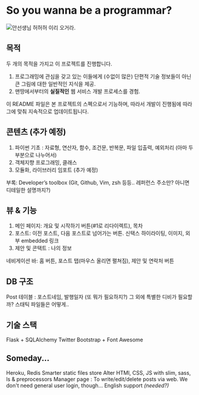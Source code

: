 # So you wanna be a programmar?
![안선생님](https://raw.github.com/heejongahn/So-you-wanna-be-a-programmer/master/static/ahn_teacher.png)
허허허 이리 오거라.


## 목적
두 개의 목적을 가지고 이 프로젝트를 진행합니다.

1. 프로그래밍에 관심을 갖고 있는 이들에게 (수없이 많은) 단편적 기술 정보들이
아닌 큰 그림에 대한 일반적인 지식을 제공.
2. 맨땅에서부터의 **실질적인** 웹 서비스 개발 프로세스를 경험.

이 README 파일은 본 프로젝트의 스펙으로서 기능하며, 따라서 개발이 진행됨에 따라
그에 맞춰 지속적으로 업데이트됩니다.


## 콘텐츠 (추가 예정)
1. 파이썬 기초 : 자료형, 연산자, 함수, 조건문, 반복문, 파일 입출력, 예외처리 (아마 두 부분으로 나누어서)
2. 객체지향 프로그래밍, 클래스
3. 모듈화, 라이브러리 임포트
(추가 예정)

부록: Developer’s toolbox (Git, Github, Vim, zsh 등등.. 레퍼런스 주소만? 아니면
디테일한 설명까지?)


## 뷰 & 기능
1. 메인 페이지: 개요 및 시작하기 버튼(#1로 리다이렉트), 목차
2. 포스트: 이전 포스트, 다음 포스트로 넘어가는 버튼. 신택스 하이라이팅, 이미지, 외부 embedded 링크
3. 제안 및 콘택트 : 나의 정보

네비게이션 바: 홈 버튼, 포스트 탭(마우스 올리면 펼쳐짐), 제안 및 연락처 버튼


## DB 구조
Post 테이블 : 포스트네임, 발행일자 (또 뭐가 필요하지?)
그 외에 특별한 디비가 필요할까? 스태틱 파일들은 어떻게..


## 기술 스택
Flask + SQLAlchemy
Twitter Bootstrap + Font Awesome


## Someday...
Heroku, Redis
Smarter static files store
Alter HTMl, CSS, JS with slim, sass, ls & preprocessors
Manager page : To write/edit/delete posts via web. We don't need general user login, though...
English support *(needed?)*
